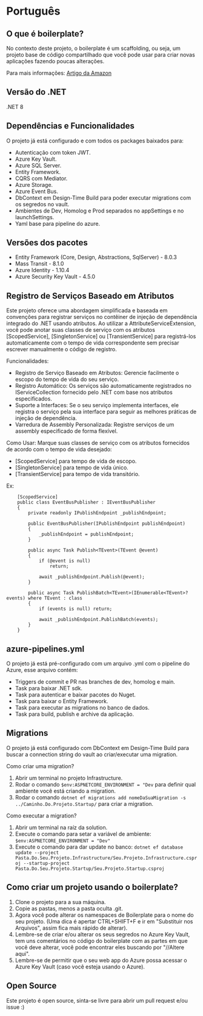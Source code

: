 # Português

## O que é boilerplate?
No contexto deste projeto, o boilerplate é um scaffolding, ou seja, um projeto base de código compartilhado que você pode usar para criar novas aplicações fazendo poucas alterações.

Para mais informações: [Artigo da Amazon](https://aws.amazon.com/pt/what-is/boilerplate-code/)

## Versão do .NET
.NET 8

## Dependências e Funcionalidades

O projeto já está configurado e com todos os packages baixados para:

- Autenticação com token JWT.
- Azure Key Vault.
- Azure SQL Server.
- Entity Framework.
- CQRS com Mediator.
- Azure Storage.
- Azure Event Bus.
- DbContext em Design-Time Build para poder executar migrations com os segredos no vault.
- Ambientes de Dev, Homolog e Prod separados no appSettings e no launchSettings.
- Yaml base para pipeline do azure.
  
## Versões dos pacotes
- Entity Framework (Core, Design, Abstractions, SqlServer) - 8.0.3
- Mass Transit - 8.1.0
- Azure Identity - 1.10.4
- Azure Security Key Vault - 4.5.0

## Registro de Serviços Baseado em Atributos
Este projeto oferece uma abordagem simplificada e baseada em convenções para registrar serviços no contêiner de injeção de dependência integrado do .NET usando atributos.
Ao utilizar a AttributeServiceExtension, você pode anotar suas classes de serviço com os atributos [ScopedService], [SingletonService] ou [TransientService] para registrá-los automaticamente com o tempo de vida correspondente sem precisar escrever manualmente o código de registro.

Funcionalidades:
  - Registro de Serviço Baseado em Atributos: Gerencie facilmente o escopo do tempo de vida do seu serviço.
  - Registro Automático: Os serviços são automaticamente registrados no IServiceCollection fornecido pelo .NET com base nos atributos especificados.
  - Suporte a Interfaces: Se o seu serviço implementa interfaces, ele registra o serviço pela sua interface para seguir as melhores práticas de injeção de dependência.
  - Varredura de Assembly Personalizada: Registre serviços de um assembly especificado de forma flexível.

Como Usar: Marque suas classes de serviço com os atributos fornecidos de acordo com o tempo de vida desejado:
   - [ScopedService] para tempo de vida de escopo.
   - [SingletonService] para tempo de vida único.
   - [TransientService] para tempo de vida transitório.

Ex:

```
    [ScopedService]
    public class EventBusPublisher : IEventBusPublisher
    {
        private readonly IPublishEndpoint _publishEndpoint;

        public EventBusPublisher(IPublishEndpoint publishEndpoint)
        {
            _publishEndpoint = publishEndpoint;
        }

        public async Task Publish<TEvent>(TEvent @event)
        {
            if (@event is null)
                return;

            await _publishEndpoint.Publish(@event);
        }

        public async Task PublishBatch<TEvent>(IEnumerable<TEvent>? events) where TEvent : class
        {
            if (events is null) return;

            await _publishEndpoint.PublishBatch(events);
        }
    }
```

## azure-pipelines.yml
O projeto já está pré-configurado com um arquivo .yml com o pipeline do Azure, esse arquivo contém:
- Triggers de commit e PR nas branches de dev, homolog e main.
- Task para baixar .NET sdk.
- Task para autenticar e baixar pacotes do Nuget.
- Task para baixar o Entity Framework.
- Task para executar as migrations no banco de dados.
- Task para build, publish e archive da aplicação.

## Migrations
O projeto já está configurado com DbContext em Design-Time Build para buscar a connection string do vault ao criar/executar uma migration.

Como criar uma migration?
1. Abrir um terminal no projeto Infrastructure.
2. Rodar o comando `$env:ASPNETCORE_ENVIRONMENT = "Dev` para definir qual ambiente você está criando a migration.
3. Rodar o comando `dotnet ef migrations add nomeDaSuaMigration -s ../Caminho.Do.Projeto.Startup/` para criar a migration.

Como executar a migration?
1. Abrir um terminal na raíz da solution.
2. Execute o comando para setar a variável de ambiente: `$env:ASPNETCORE_ENVIRONMENT = "Dev"`
3. Execute o comando para dar update no banco: `dotnet ef database update --project Pasta.Do.Seu.Projeto.Infrastructure/Seu.Projeto.Infrastructure.csproj --startup-project Pasta.Do.Seu.Projeto.Startup/Seu.Projeto.Startup.csproj`

## Como criar um projeto usando o boilerplate?
1. Clone o projeto para a sua máquina.
2. Copie as pastas, menos a pasta oculta .git.
3. Agora você pode alterar os namespaces de Boilerplate para o nome do seu projeto. (Uma dica é apertar CTRL+SHIFT+F e ir em "Substituir nos Arquivos", assim fica mais rápido de alterar).
4. Lembre-se de criar e/ou alterar os seus segredos no Azure Key Vault, tem uns comentários no código do boilerplate com as partes em que você deve alterar, você pode encontrar eles buscando por "//Altere aqui".
5. Lembre-se de permitir que o seu web app do Azure possa acessar o Azure Key Vault (caso você esteja usando o Azure).

## Open Source
Este projeto é open source, sinta-se livre para abrir um pull request e/ou issue :)
